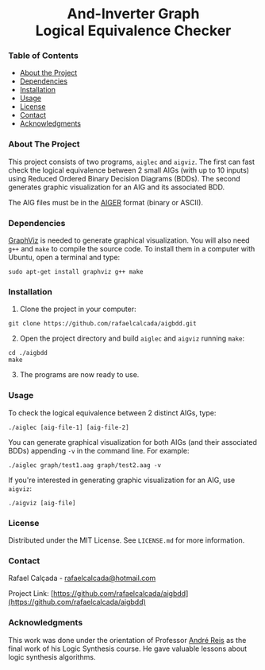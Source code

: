 <h1 align="center">And-Inverter Graph<br>Logical Equivalence Checker</h1>



<!-- TABLE OF CONTENTS -->
### Table of Contents

* [About the Project](#about-the-project)
* [Dependencies](#dependencies)
* [Installation](#installation)
* [Usage](#usage)
* [License](#license)
* [Contact](#contact)
* [Acknowledgments](#acknowledgments)



<!-- ABOUT THE PROJECT -->
### About The Project

This project consists of two programs, `aiglec` and `aigviz`. The first can fast check the logical equivalence between 2 small AIGs (with up to 10 inputs) using Reduced Ordered Binary Decision Diagrams (BDDs). The second generates graphic visualization for an AIG and its associated BDD.

The AIG files must be in the [AIGER](http://fmv.jku.at/aiger/) format (binary or ASCII).

<!-- GETTING STARTED -->
### Dependencies

[GraphViz](https://graphviz.org/about/) is needed to generate graphical visualization. You will also need `g++` and `make` to compile the source code. To install them in a computer with Ubuntu, open a terminal and type:
```
sudo apt-get install graphviz g++ make
```

### Installation

1. Clone the project in your computer:
```
git clone https://github.com/rafaelcalcada/aigbdd.git
```
2. Open the project directory and build `aiglec` and `aigviz` running `make`:
```
cd ./aigbdd
make
```
3. The programs are now ready to use.

<!-- USAGE EXAMPLES -->
### Usage

To check the logical equivalence between 2 distinct AIGs, type:
```
./aiglec [aig-file-1] [aig-file-2]
```
You can generate graphical visualization for both AIGs (and their associated BDDs) appending `-v` in the command line. For example:
```
./aiglec graph/test1.aag graph/test2.aag -v
```
If you're interested in generating graphic visualization for an AIG, use `aigviz`:
```
./aigviz [aig-file]
```

<!-- LICENSE -->
### License

Distributed under the MIT License. See `LICENSE.md` for more information.

<!-- CONTACT -->
### Contact

Rafael Calçada - rafaelcalcada@hotmail.com

Project Link: [https://github.com/rafaelcalcada/aigbdd](https://github.com/rafaelcalcada/aigbdd)

<!-- ACKNOWLEDGMENTS -->
### Acknowledgments

This work was done under the orientation of Professor [André Reis](http://www.inf.ufrgs.br/~andreis/) as the final work of his Logic Synthesis course. He gave valuable lessons about logic synthesis algorithms.
